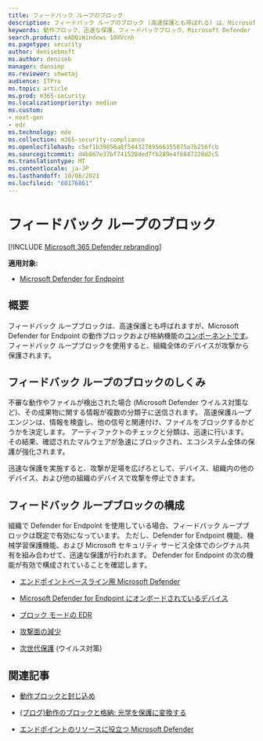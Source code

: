 ```yaml
---
title: フィードバック ループのブロック
description: フィードバック ループのブロック (高速保護とも呼ばれる) は、Microsoft Defender for Endpoint の動作ブロックおよび格納機能の一部です。
keywords: 動作ブロック、迅速な保護、フィードバックブロック、Microsoft Defender for Endpoint
search.product: eADQiWindows 10XVcnh
ms.pagetype: security
author: denisebmsft
ms.author: deniseb
manager: dansimp
ms.reviewer: shwetaj
audience: ITPro
ms.topic: article
ms.prod: m365-security
ms.localizationpriority: medium
ms.custom:
- next-gen
- edr
ms.technology: mde
ms.collection: m365-security-compliance
ms.openlocfilehash: c5ef1b39856a8f54432789566355875a7b256fcb
ms.sourcegitcommit: d4b867e37bf741528ded7fb289e4f6847228d2c5
ms.translationtype: MT
ms.contentlocale: ja-JP
ms.lasthandoff: 10/06/2021
ms.locfileid: "60176861"
---
```

# <a name="feedback-loop-blocking"></a>フィードバック ループのブロック

[!INCLUDE [Microsoft 365 Defender rebranding](../../includes/microsoft-defender.md)]


**適用対象:**
- [Microsoft Defender for Endpoint](https://go.microsoft.com/fwlink/?linkid=2154037)

## <a name="overview"></a>概要

フィードバック ループブロックは、高速保護とも呼ばれますが、Microsoft Defender [](/microsoft-365/security/defender-endpoint/behavioral-blocking-containment) for Endpoint の動作ブロックおよび格納機能の[コンポーネントです](/windows/security/threat-protection/)。 フィードバック ループブロックを使用すると、組織全体のデバイスが攻撃から保護されます。 

## <a name="how-feedback-loop-blocking-works"></a>フィードバック ループのブロックのしくみ

不審な動作やファイルが検出された場合 (Microsoft Defender ウイルス対策など[](/windows/security/threat-protection/microsoft-defender-antivirus/microsoft-defender-antivirus-in-windows-10))、その成果物に関する情報が複数の分類子に送信されます。 高速保護ループ エンジンは、情報を検査し、他の信号と関連付け、ファイルをブロックするかどうかを決定します。 アーティファクトのチェックと分類は、迅速に行います。 その結果、確認されたマルウェアが急速にブロックされ、エコシステム全体の保護が強化されます。 

迅速な保護を実施すると、攻撃が足場を広げろとして、デバイス、組織内の他のデバイス、および他の組織のデバイスで攻撃を停止できます。


## <a name="configuring-feedback-loop-blocking"></a>フィードバック ループブロックの構成

組織で Defender for Endpoint を使用している場合、フィードバック ループブロックは既定で有効になっています。 ただし、Defender for Endpoint 機能、機械学習保護機能、および Microsoft セキュリティ サービス全体でのシグナル共有を組み合わせて、迅速な保護が行われます。 Defender for Endpoint の次の機能が有効で構成されていることを確認します。

- [エンドポイントベースライン用 Microsoft Defender](/microsoft-365/security/defender-endpoint/configure-machines-security-baseline)

- [Microsoft Defender for Endpoint にオンボードされているデバイス](/microsoft-365/security/defender-endpoint/onboard-configure)

- [ブロック モードの EDR](/microsoft-365/security/defender-endpoint/edr-in-block-mode)

- [攻撃面の減少](/microsoft-365/security/defender-endpoint/attack-surface-reduction)

- [次世代保護](/windows/security/threat-protection/microsoft-defender-antivirus/configure-microsoft-defender-antivirus-features) (ウイルス対策)

## <a name="related-articles"></a>関連記事

- [動作ブロックと封じ込め](behavioral-blocking-containment.md)

- [(ブログ)動作のブロックと格納: 光学を保護に変換する](https://www.microsoft.com/security/blog/2020/03/09/behavioral-blocking-and-containment-transforming-optics-into-protection/)

- [エンドポイントのリソースに役立つ Microsoft Defender](/microsoft-365/security/defender-endpoint/helpful-resources)
